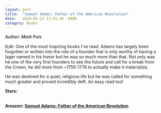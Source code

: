 ```yaml
---
layout: post
title:  "Samuel Adams: Father of the American Revolution"
date:   2020-05-23 11:41:39 -0400
category: Books
---
```

<link rel="stylesheet" href="https://cdnjs.cloudflare.com/ajax/libs/font-awesome/4.7.0/css/font-awesome.min.css">

<span style="font-weight:500;font-style:italic;"> Author: Mark Puls</span>

<div style="margin-top:15px;"></div>

<span style="font-weight:500;">tl;dr:</span> One of the most inspiring books I've read. Adams has largely been forgotten or written into the role of a founder that is only worthy of having a lager named in his honor but he was so much more than that. Not only was he one of the very first founders to see the future and call for a break from the Crown, he did more from ~1755-1776 to actually make it materialize. 

He was destined for a quiet, religious life but he was called for something much greater and proved incredibly deft. An easy read too! 

<table>
	<tr><b>Stars: </b></tr>
	<tr>
		<span class="fa fa-star checked"></span>
		<span class="fa fa-star checked"></span>
		<span class="fa fa-star checked"></span>
		<span class="fa fa-star checked"></span>
		<span class="fa fa-star checked"></span>
	</tr>
</table>

**Amazon: [Samuel Adams: Father of the American Revolution](https://www.amazon.com/Samuel-Adams-Father-American-Revolution/dp/0230614000)**